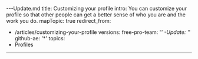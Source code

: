 ---Update.md
title: Customizing your profile
intro: You can customize your profile so that other people can get a better sense of who you are and the work you do.
mapTopic: true
redirect_from:
  - /articles/customizing-your-profile
versions:
  free-pro-team: '*'
  -Update: '*'
  github-ae: '*'
topics:
  - Profiles
---
